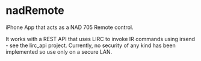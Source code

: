 # nadRemote
iPhone App that acts as a NAD 705 Remote control.

It works with a REST API that uses LIRC to invoke IR commands using irsend - see the lirc_api project.
Currently, no security of any kind has been implemented so use only on a secure LAN.
